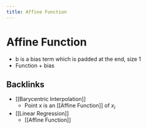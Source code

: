 ```yaml
---
title: Affine Function
---
```


# Affine Function
- b is a bias term which is padded at the end, size 1
- Function + bias






## Backlinks
* [[Barycentric Interpolation]]
	* Point x is an [[Affine Function]] of $x_i$ 
* [[Linear Regression]]
	* [[Affine Function]]

